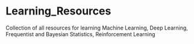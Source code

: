 # Learning_Resources
Collection of all resources for learning Machine Learning, Deep Learning, Frequentist and Bayesian Statistics, Reinforcement Learning
